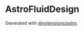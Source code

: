 # AstroFluidDesign

Generated with [@nxtensions/astro](https://github.com/nxtensions/nxtensions/tree/main/packages/astro).
